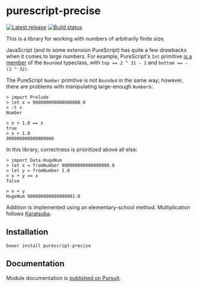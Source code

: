 # purescript-precise

[![Latest release](http://img.shields.io/github/release/purescript-contrib/purescript-precise.svg)](https://github.com/purescript-contrib/purescript-precise/releases)
[![Build status](https://travis-ci.org/purescript-contrib/purescript-precise.svg?branch=master)](https://travis-ci.org/purescript-contrib/purescript-precise)

This is a library for working with numbers of arbitrarily finite size.

JavaScript (and to some extension PureScript) has quite a few drawbacks when it comes to large numbers. For example, PureScript's `Int` primitive [is a member](https://github.com/purescript/purescript-prelude/blob/v0.1.3/src/Prelude.js#L177-L178) of the `Bounded` typeclass, with `top == 2 ^ 31 - 1` and `bottom == - (2 ^ 32)`.

The PureScript `Number` primitive is not `Bounded` in the same way; however, there are problems with manipulating large-enough `Number`s:

```
> import Prelude
> let x = 900000000000000000.0
> :t x
Number

> x + 1.0 == x
true
> x + 1.0
900000000000000000
```

In this library, correctness is prioritized above all else:

```
> import Data.HugeNum
> let x = fromNumber 900000000000000000.0
> let y = fromNumber 1.0
> x + y == x
false

> x + y
HugeNum 900000000000000001.0
```

Addition is implemented using an elementary-school method. Multiplication follows [Karatsuba](https://en.wikipedia.org/wiki/Karatsuba_algorithm).

## Installation

```
bower install purescript-precise
```

## Documentation

Module documentation is [published on Pursuit](https://pursuit.purescript.org/packages/purescript-precise/).
